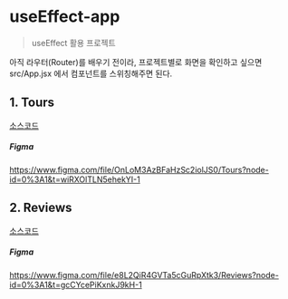 # useEffect-app

> useEffect 활용 프로젝트

아직 라우터(Router)를 배우기 전이라, 프로젝트별로 화면을 확인하고 싶으면 src/App.jsx 에서 컴포넌트를 스위칭해주면 된다.

## 1. Tours

[소스코드](<https://github.com/jiyeon-dev/udemy/tree/main/React%2018%20Tutorial%20and%20Projects%20Course%20(2023)/useEffect-app/src/01-Tours>)

##### Figma

https://www.figma.com/file/OnLoM3AzBFaHzSc2iolJS0/Tours?node-id=0%3A1&t=wiRXOlTLN5ehekYI-1

## 2. Reviews

[소스코드](<https://github.com/jiyeon-dev/udemy/tree/main/React%2018%20Tutorial%20and%20Projects%20Course%20(2023)/useEffect-app/src/02-Reviews>)

##### Figma

https://www.figma.com/file/e8L2QiR4GVTa5cGuRpXtk3/Reviews?node-id=0%3A1&t=gcCYcePiKxnkJ9kH-1
